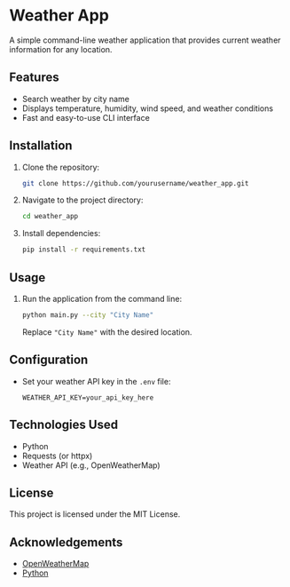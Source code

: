 # Weather App

A simple command-line weather application that provides current weather information for any location.

## Features

- Search weather by city name
- Displays temperature, humidity, wind speed, and weather conditions
- Fast and easy-to-use CLI interface

## Installation

1. Clone the repository:
    ```bash
    git clone https://github.com/yourusername/weather_app.git
    ```
2. Navigate to the project directory:
    ```bash
    cd weather_app
    ```
3. Install dependencies:
    ```bash
    pip install -r requirements.txt
    ```

## Usage

1. Run the application from the command line:
    ```bash
    python main.py --city "City Name"
    ```
    Replace `"City Name"` with the desired location.

## Configuration

- Set your weather API key in the `.env` file:
  ```
  WEATHER_API_KEY=your_api_key_here
  ```

## Technologies Used

- Python
- Requests (or httpx)
- Weather API (e.g., OpenWeatherMap)

## License

This project is licensed under the MIT License.

## Acknowledgements

- [OpenWeatherMap](https://openweathermap.org/)
- [Python](https://python.org/)
